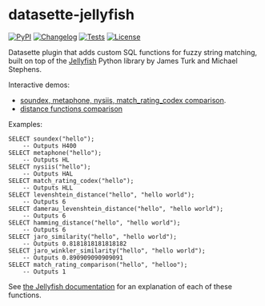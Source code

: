 # datasette-jellyfish

[![PyPI](https://img.shields.io/pypi/v/datasette-jellyfish.svg)](https://pypi.org/project/datasette-jellyfish/)
[![Changelog](https://img.shields.io/github/v/release/simonw/datasette-jellyfish?include_prereleases&label=changelog)](https://github.com/simonw/datasette-jellyfish/releases)
[![Tests](https://github.com/simonw/datasette-jellyfish/workflows/Test/badge.svg)](https://github.com/simonw/datasette-jellyfish/actions?query=workflow%3ATest)
[![License](https://img.shields.io/badge/license-Apache%202.0-blue.svg)](https://github.com/simonw/datasette-jellyfish/blob/main/LICENSE)

Datasette plugin that adds custom SQL functions for fuzzy string matching, built on top of the [Jellyfish](https://github.com/jamesturk/jellyfish) Python library by James Turk and Michael Stephens.

Interactive demos:

* [soundex, metaphone, nysiis, match_rating_codex comparison](https://latest-with-plugins.datasette.io/fixtures?sql=SELECT%0D%0A++++soundex%28%3As%29%2C+%0D%0A++++metaphone%28%3As%29%2C+%0D%0A++++nysiis%28%3As%29%2C+%0D%0A++++match_rating_codex%28%3As%29&s=demo).
* [distance functions comparison](https://latest-with-plugins.datasette.io/fixtures?sql=SELECT%0D%0A++++levenshtein_distance%28%3As1%2C+%3As2%29%2C%0D%0A++++damerau_levenshtein_distance%28%3As1%2C+%3As2%29%2C%0D%0A++++hamming_distance%28%3As1%2C+%3As2%29%2C%0D%0A++++jaro_similarity%28%3As1%2C+%3As2%29%2C%0D%0A++++jaro_winkler_similarity%28%3As1%2C+%3As2%29%2C%0D%0A++++match_rating_comparison%28%3As1%2C+%3As2%29%3B&s1=barrack+obama&s2=barrack+h+obama)

Examples:

    SELECT soundex("hello");
        -- Outputs H400
    SELECT metaphone("hello");
        -- Outputs HL
    SELECT nysiis("hello");
        -- Outputs HAL
    SELECT match_rating_codex("hello");
        -- Outputs HLL
    SELECT levenshtein_distance("hello", "hello world");
        -- Outputs 6
    SELECT damerau_levenshtein_distance("hello", "hello world");
        -- Outputs 6
    SELECT hamming_distance("hello", "hello world");
        -- Outputs 6
    SELECT jaro_similarity("hello", "hello world");
        -- Outputs 0.8181818181818182
    SELECT jaro_winkler_similarity("hello", "hello world");
        -- Outputs 0.890909090909091
    SELECT match_rating_comparison("hello", "helloo");
        -- Outputs 1

See [the Jellyfish documentation](https://jellyfish.readthedocs.io/en/latest/) for an explanation of each of these functions.